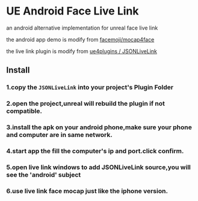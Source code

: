 # UE Android Face Live Link
an android alternative implementation for unreal face live link

the android app demo is modify from [facemoji/mocap4face](https://github.com/facemoji/mocap4face )

the live link plugin is modify from [ue4plugins
/
JSONLiveLink](https://github.com/ue4plugins/JSONLiveLink )

## Install

### 1.copy the `JSONLiveLink` into your project's Plugin Folder


### 2.open the project,unreal will rebuild the plugin if not compatible.


### 3.install the apk on your android phone,make sure your phone and computer are in same network.


### 4.start app the fill the computer's ip and port.click confirm.


### 5.open live link windows to add JSONLiveLink source,you will see the 'android' subject


### 6.use live link face mocap just like the iphone version.
